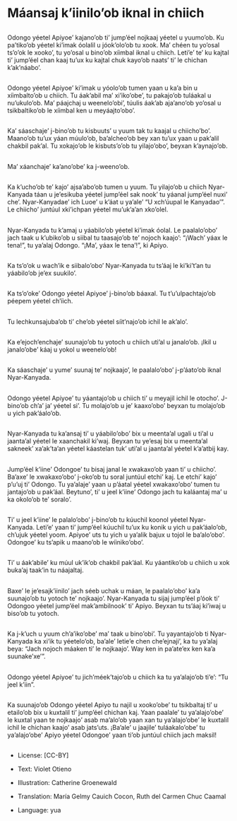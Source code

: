 # Máansaj k’iinilo’ob iknal in chiich

##
Odongo yéetel Apiyoe’ kajano’ob ti’ jump’éel nojkaaj yéetel u yuumo’ob. Ku pa’tiko’ob yéetel ki’imak óolalil u jóok’olo’ob tu xook. Ma’ chéen tu yo’osal ts’o’ok le xooko’, tu yo’osal u bino’ob xíimbal iknal u chiich. Leti’e’ te’ ku kajtal ti’ jump’éel chan kaaj tu’ux ku kajtal chuk kayo’ob naats’ ti’ le chichan k’ak’náabo’.

##
Odongo yéetel Apiyoe’ ki’imak u yóolo’ob tumen yaan u ka’a bin u xíimbalto’ob u chiich. Tu áak’abil ma’ xi’iko’obe’, tu pakajo’ob tuláakal u nu’ukulo’ob. Ma’ páajchaj u weenelo’obi’, túulis áak’ab aja’ano’ob yo’osal u tsikbaltiko’ob le xíimbal ken u meyáajto’obo’.

##
Ka’ sáaschaje’ j-bino’ob tu kisbuuts’ u yuum tak tu kaajal u chiicho’bo’. Maano’ob tu’ux yáan múulo’ob, ba’alcheo’ob bey xan tu’ux yaan u pak’alil chakbil pak’al. Tu xokajo’ob le kisbuts’o’ob tu yilajo’obo’, beyxan k’aynajo’ob.

##
Ma’ xáanchaje’ ka’ano’obe’ ka j-weeno’ob.

##
Ka k’ucho’ob te’ kajo’ ajsa’abo’ob tumen u yuum. Tu yilajo’ob u chiich Nyar-Kanyada táan u je’esikuba yéetel jump’éel sak nook’ tu yáanal jump’éel nuxi’ che’. Nyar-Kanyadae’ ich Luoe’ u k’áat u ya’ale’ “U xch’úupal le Kanyadao’”. Le chiicho’ juntúul xki’ichpan yéetel mu’uk’a’an xko’olel.

##
Nyar-Kanyada tu k’amaj u yáabilo’ob yéetel ki’imak óolal. Le paalalo’obo’ jach taak u k’ubiko’ob u siibal tu taasajo’ob te’ nojoch kaajo’: “¡Wach’ yáax le tena!”, tu ya’alaj Odongo. “¡Ma’, yáax le tena’!”, ki Apiyo.

##
Ka ts’o’ok u wach’ik e siibalo’obo’ Nyar-Kanyada tu ts’áaj le ki’ki’t’an tu yáabilo’ob je’ex suukilo’.

##
Ka ts’o’oke’ Odongo yéetel Apiyoe’ j-bino’ob báaxal. Tu t’u’ulpachtajo’ob péepem yéetel ch’íich.

##
Tu lechkunsajuba’ob ti’ che’ob yéetel síit’najo’ob ichil le ak’alo’.

##
Ka e’ejoch’enchaje’ suunajo’ob tu yotoch u chiich uti’al u janalo’ob. ¡Ikil u janalo’obe’ káaj u yokol u weenelo’ob!

##
Ka sáaschaje’ u yume’ suunaj te’ nojkaajo’, le paalalo’obo’ j-p’áato’ob iknal Nyar-Kanyada.

##
Odongo yéetel Apiyoe’ tu yáantajo’ob u chiich ti’ u meyajil ichil le otocho’. J-bino’ob ch’a’ ja’ yéetel si’. Tu molajo’ob u je’ kaaxo’obo’ beyxan tu molajo’ob u yich pak’áalo’ob.

##
Nyar-Kanyada tu ka’ansaj ti’ u yáabilo’obo’ bix u meenta’al ugali u ti’al u jaanta’al yéetel le xaanchakil ki’waj. Beyxan tu ye’esaj bix u meenta’al sakneek’ xa’ak’ta’an yéetel káastelan tuk’ uti’al u jaanta’al yéetel k’a’atbij kay.

##
Jump’éel k’iine’ Odongoe’ tu bisaj janal le xwakaxo’ob yaan ti’ u chiicho’. Ba’axe’ le xwakaxo’obo’ j-oko’ob tu soral juntúul etchi’ kaj. Le etchi’ kajo’ p’u’uj ti’ Odongo. Tu ya’alaje’ yaan u p’áatal yéetel xwakaxo’obo’ tumen tu jantajo’ob u pak’áal. Beytuno’, ti’ u jeel k’iine’ Odongo jach tu kaláantaj ma’ u ka okolo’ob te’ soralo’.

##
Ti’ u jeel k’iine’ le palalo’obo’ j-bino’ob tu kúuchil koonol yéetel Nyar-Kanyada. Leti’e’ yaan ti’ jump’éel kúuchil tu’ux ku konik u yich u pak’áalo’ob, ch’ujuk yéetel yoom. Apiyoe’ uts tu yich u ya’alik bajux u tojol le ba’alo’obo’. Odongoe’ ku ts’apik u maano’ob le wíiniko’obo’.

##
Ti’ u áak’abile’ ku múul uk’ik’ob chakbil pak’áal. Ku yáantiko’ob u chiich u xok buka’aj taak’in tu náajaltaj.

##
Baxe’ le je’esajk’iinilo’ jach séeb uchak u máan, le paalalo’obo’ ka’a suunajo’ob tu yotoch te’ nojkaajo’. Nyar-Kanyada tu sijaj jump’éel p’óok ti’ Odongoo yéetel jump’éel mak’ambilnook’ ti’ Apiyo. Beyxan tu ts’áaj ki’iwaj u biso’ob tu yotoch.

##
Ka j-k’uch u yuum ch’a’iko’obe’ ma’ taak u bino’obi’. Tu yayantajo’ob ti Nyar-Kanyada ka xi’ik tu yéetelo’ob, ba’ale’ letie’e chen che’ejnaji’, ka tu ya’alaj beya: “Jach nojoch máaken ti’ le nojkaajo’. Way ken in pa’ate’ex ken ka’a suunake’xe’”.

##
Odongo yéetel Apiyoe’ tu jich’méek’tajo’ob u chiich ka tu ya’alajo’ob ti’e’: “Tu jeel k’iin”.

##
Ka suunajo’ob Odongo yéetel Apiyo tu najil u xooko’obe’ tu tsikbaltaj ti’ u etailo’ob bix u kuxtalil ti’ jump’éel chichan kaj. Yaan paalale’ tu ya’alajo’obe’ le kuxtal yaan te nojkaajo’ asab ma’alo’ob yaan xan tu ya’alajo’obe’ le kuxtalil ichil le chichan kaajo’ asab jats’uts. ¡Ba’ale’ u jaajile’ tuláakalo’obe’ tu ya’alajo’obe’ Apiyo yéetel Odongoe’ yaan ti’ob juntúul chiich jach maksil!

##
* License: [CC-BY]
* Text: Violet Otieno
* Illustration: Catherine Groenewald
* Translation: María Gelmy Cauich Cocon, Ruth del Carmen Chuc Caamal

* Language: yua
